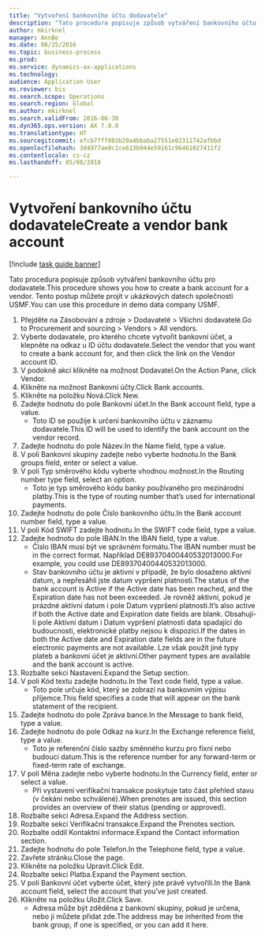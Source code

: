 ```yaml
--- 
title: "Vytvoření bankovního účtu dodavatele"
description: "Tato procedura popisuje způsob vytváření bankovního účtu pro dodavatele."
author: mkirknel
manager: AnnBe
ms.date: 08/25/2016
ms.topic: business-process
ms.prod: 
ms.service: dynamics-ax-applications
ms.technology: 
audience: Application User
ms.reviewer: bis
ms.search.scope: Operations
ms.search.region: Global
ms.author: mkirknel
ms.search.validFrom: 2016-06-30
ms.dyn365.ops.version: AX 7.0.0
ms.translationtype: HT
ms.sourcegitcommit: efcb77ff883b29a4bbaba27551e02311742afbbd
ms.openlocfilehash: 3d4977ae0c1ce613b044e59161c96461027411f2
ms.contentlocale: cs-cz
ms.lasthandoff: 05/08/2018

---
```

# <a name="create-a-vendor-bank-account"></a><span data-ttu-id="bf997-103">Vytvoření bankovního účtu dodavatele</span><span class="sxs-lookup"><span data-stu-id="bf997-103">Create a vendor bank account</span></span>

[!include [task guide banner](../../includes/task-guide-banner.md)]

<span data-ttu-id="bf997-104">Tato procedura popisuje způsob vytváření bankovního účtu pro dodavatele.</span><span class="sxs-lookup"><span data-stu-id="bf997-104">This procedure shows you how to create a bank account for a vendor.</span></span> <span data-ttu-id="bf997-105">Tento postup můžete projít v ukázkových datech společnosti USMF.</span><span class="sxs-lookup"><span data-stu-id="bf997-105">You can use this procedure in demo data company USMF.</span></span>

1. <span data-ttu-id="bf997-106">Přejděte na Zásobování a zdroje > Dodavatelé > Všichni dodavatelé.</span><span class="sxs-lookup"><span data-stu-id="bf997-106">Go to Procurement and sourcing > Vendors > All vendors.</span></span>
2. <span data-ttu-id="bf997-107">Vyberte dodavatele, pro kterého chcete vytvořit bankovní účet, a klepněte na odkaz u ID účtu dodavatele.</span><span class="sxs-lookup"><span data-stu-id="bf997-107">Select the vendor that you want to create a bank account for, and then click the link on the Vendor account ID.</span></span>
3. <span data-ttu-id="bf997-108">V podokně akcí klikněte na možnost Dodavatel.</span><span class="sxs-lookup"><span data-stu-id="bf997-108">On the Action Pane, click Vendor.</span></span>
4. <span data-ttu-id="bf997-109">Klikněte na možnost Bankovní účty.</span><span class="sxs-lookup"><span data-stu-id="bf997-109">Click Bank accounts.</span></span>
5. <span data-ttu-id="bf997-110">Klikněte na položku Nová.</span><span class="sxs-lookup"><span data-stu-id="bf997-110">Click New.</span></span>
6. <span data-ttu-id="bf997-111">Zadejte hodnotu do pole Bankovní účet.</span><span class="sxs-lookup"><span data-stu-id="bf997-111">In the Bank account field, type a value.</span></span>
    * <span data-ttu-id="bf997-112">Toto ID se použije k určení bankovního účtu v záznamu dodavatele.</span><span class="sxs-lookup"><span data-stu-id="bf997-112">This ID will be used to identify the bank account on the vendor record.</span></span>  
7. <span data-ttu-id="bf997-113">Zadejte hodnotu do pole Název.</span><span class="sxs-lookup"><span data-stu-id="bf997-113">In the Name field, type a value.</span></span>
8. <span data-ttu-id="bf997-114">V poli Bankovní skupiny zadejte nebo vyberte hodnotu.</span><span class="sxs-lookup"><span data-stu-id="bf997-114">In the Bank groups field, enter or select a value.</span></span>
9. <span data-ttu-id="bf997-115">V poli Typ směrového kódu vyberte vhodnou možnost.</span><span class="sxs-lookup"><span data-stu-id="bf997-115">In the Routing number type field, select an option.</span></span>
    * <span data-ttu-id="bf997-116">Toto je typ směrového kódu banky používaného pro mezinárodní platby.</span><span class="sxs-lookup"><span data-stu-id="bf997-116">This is the type of routing number that’s used for international payments.</span></span>  
10. <span data-ttu-id="bf997-117">Zadejte hodnotu do pole Číslo bankovního účtu.</span><span class="sxs-lookup"><span data-stu-id="bf997-117">In the Bank account number field, type a value.</span></span>
11. <span data-ttu-id="bf997-118">V poli Kód SWIFT zadejte hodnotu.</span><span class="sxs-lookup"><span data-stu-id="bf997-118">In the SWIFT code field, type a value.</span></span>
12. <span data-ttu-id="bf997-119">Zadejte hodnotu do pole IBAN.</span><span class="sxs-lookup"><span data-stu-id="bf997-119">In the IBAN field, type a value.</span></span>
    * <span data-ttu-id="bf997-120">Číslo IBAN musí být ve správném formátu.</span><span class="sxs-lookup"><span data-stu-id="bf997-120">The IBAN number must be in the correct format.</span></span> <span data-ttu-id="bf997-121">Například DE89370400440532013000.</span><span class="sxs-lookup"><span data-stu-id="bf997-121">For example, you could use DE89370400440532013000.</span></span>  
    * <span data-ttu-id="bf997-122">Stav bankovního účtu je aktivní v případě, že bylo dosaženo aktivní datum, a nepřesáhli jste datum vypršení platnosti.</span><span class="sxs-lookup"><span data-stu-id="bf997-122">The status of the bank account is Active if the Active date has been reached, and the Expiration date has not been exceeded.</span></span> <span data-ttu-id="bf997-123">Je rovněž aktivní, pokud je prázdné aktivní datum i pole Datum vypršení platnosti.</span><span class="sxs-lookup"><span data-stu-id="bf997-123">It’s also active if both the Active date and Expiration date fields are blank.</span></span> <span data-ttu-id="bf997-124">Obsahují-li pole Aktivní datum i Datum vypršení platnosti data spadající do budoucnosti, elektronické platby nejsou k dispozici.</span><span class="sxs-lookup"><span data-stu-id="bf997-124">If the dates in both the Active date and Expiration date fields are in the future electronic payments are not available.</span></span> <span data-ttu-id="bf997-125">Lze však použít jiné typy plateb a bankovní účet je aktivní.</span><span class="sxs-lookup"><span data-stu-id="bf997-125">Other payment types are available and the bank account is active.</span></span>  
13. <span data-ttu-id="bf997-126">Rozbalte sekci Nastavení.</span><span class="sxs-lookup"><span data-stu-id="bf997-126">Expand the Setup section.</span></span>
14. <span data-ttu-id="bf997-127">V poli Kód textu zadejte hodnotu.</span><span class="sxs-lookup"><span data-stu-id="bf997-127">In the Text code field, type a value.</span></span>
    * <span data-ttu-id="bf997-128">Toto pole určuje kód, který se zobrazí na bankovním výpisu příjemce.</span><span class="sxs-lookup"><span data-stu-id="bf997-128">This field specifies a code that will appear on the bank statement of the recipient.</span></span>  
15. <span data-ttu-id="bf997-129">Zadejte hodnotu do pole Zpráva bance.</span><span class="sxs-lookup"><span data-stu-id="bf997-129">In the Message to bank field, type a value.</span></span>
16. <span data-ttu-id="bf997-130">Zadejte hodnotu do pole Odkaz na kurz.</span><span class="sxs-lookup"><span data-stu-id="bf997-130">In the Exchange reference field, type a value.</span></span>
    * <span data-ttu-id="bf997-131">Toto je referenční číslo sazby směnného kurzu pro fixní nebo budoucí datum.</span><span class="sxs-lookup"><span data-stu-id="bf997-131">This is the reference number for any forward-term or fixed-term rate of exchange.</span></span>  
17. <span data-ttu-id="bf997-132">V poli Měna zadejte nebo vyberte hodnotu.</span><span class="sxs-lookup"><span data-stu-id="bf997-132">In the Currency field, enter or select a value.</span></span>
    * <span data-ttu-id="bf997-133">Při vystavení verifikační transakce poskytuje tato část přehled stavu (v čekání nebo schválené).</span><span class="sxs-lookup"><span data-stu-id="bf997-133">When prenotes are issued, this section provides an overview of their status (pending or approved).</span></span>  
18. <span data-ttu-id="bf997-134">Rozbalte sekci Adresa.</span><span class="sxs-lookup"><span data-stu-id="bf997-134">Expand the Address section.</span></span>
19. <span data-ttu-id="bf997-135">Rozbalte sekci Verifikační transakce.</span><span class="sxs-lookup"><span data-stu-id="bf997-135">Expand the Prenotes section.</span></span>
20. <span data-ttu-id="bf997-136">Rozbalte oddíl Kontaktní informace.</span><span class="sxs-lookup"><span data-stu-id="bf997-136">Expand the Contact information section.</span></span>
21. <span data-ttu-id="bf997-137">Zadejte hodnotu do pole Telefon.</span><span class="sxs-lookup"><span data-stu-id="bf997-137">In the Telephone field, type a value.</span></span>
22. <span data-ttu-id="bf997-138">Zavřete stránku.</span><span class="sxs-lookup"><span data-stu-id="bf997-138">Close the page.</span></span>
23. <span data-ttu-id="bf997-139">Klikněte na položku Upravit.</span><span class="sxs-lookup"><span data-stu-id="bf997-139">Click Edit.</span></span>
24. <span data-ttu-id="bf997-140">Rozbalte sekci Platba.</span><span class="sxs-lookup"><span data-stu-id="bf997-140">Expand the Payment section.</span></span>
25. <span data-ttu-id="bf997-141">V poli Bankovní účet vyberte účet, který jste právě vytvořili.</span><span class="sxs-lookup"><span data-stu-id="bf997-141">In the Bank  account field, select the account that you’ve just created.</span></span>
26. <span data-ttu-id="bf997-142">Klikněte na položku Uložit.</span><span class="sxs-lookup"><span data-stu-id="bf997-142">Click Save.</span></span>
    * <span data-ttu-id="bf997-143">Adresa může být zděděna z bankovní skupiny, pokud je určena, nebo ji můžete přidat zde.</span><span class="sxs-lookup"><span data-stu-id="bf997-143">The address may be inherited from the bank group, if one is specified, or you can add it here.</span></span>  


